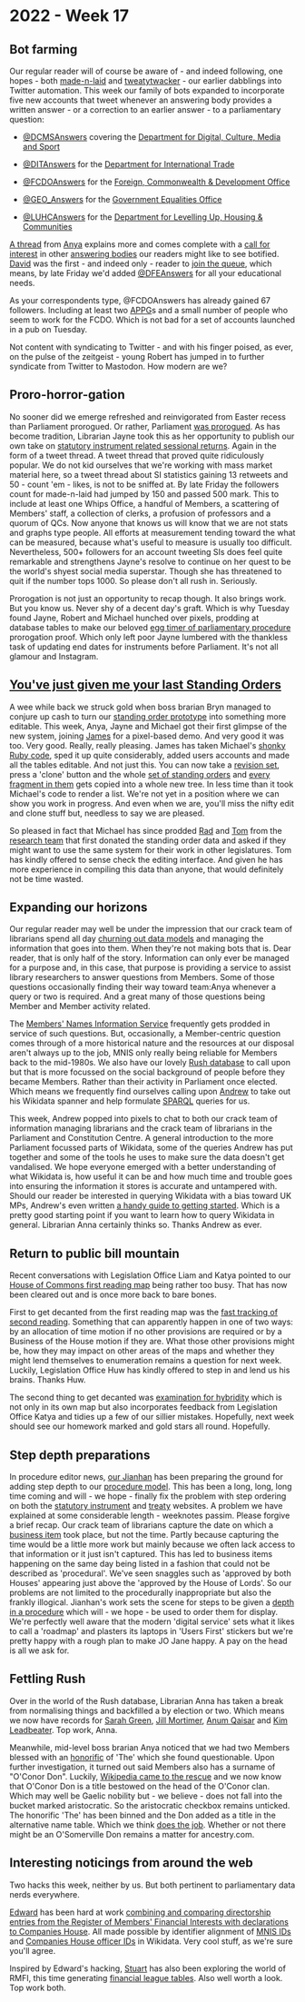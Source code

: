 # 2022 - Week 17

## Bot farming

Our regular reader will of course be aware of - and indeed following, one hopes - both [made-n-laid](https://twitter.com/madenlaid) and [tweatytwacker](https://twitter.com/tweatytwacker) - our earlier dabblings into Twitter automation. This week our family of bots expanded to incorporate five new accounts that tweet whenever an answering body provides a written answer - or a correction to an earlier answer - to a parliamentary question:

* [@DCMSAnswers](https://twitter.com/DCMSAnswers) covering the [Department for Digital, Culture, Media and Sport](https://www.gov.uk/government/organisations/department-for-digital-culture-media-sport)

* [@DITAnswers](https://twitter.com/DITAnswers) for the [Department for International Trade](https://www.gov.uk/government/organisations/department-for-international-trade)

* [@FCDOAnswers](https://twitter.com/FCDOAnswers) for the [Foreign, Commonwealth & Development Office](https://www.gov.uk/government/organisations/foreign-commonwealth-development-office)

* [@GEO_Answers](https://twitter.com/GEO_Answers) for the [Government Equalities Office](https://www.gov.uk/government/organisations/government-equalities-office)

* [@LUHCAnswers](https://twitter.com/LUHCAnswers) for the [Department for Levelling Up, Housing & Communities](https://www.gov.uk/government/organisations/department-for-levelling-up-housing-and-communities)

[A thread](https://twitter.com/bitten_/status/1519058552098377735) from [Anya](https://twitter.com/bitten_) explains more and comes complete with a [call for interest](https://twitter.com/bitten_/status/1519059922893352960) in other [answering bodies](https://written-questions.herokuapp.com/answering-bodies) our readers might like to see botified. [David](https://twitter.com/dkernohan) was the first - and indeed only - reader to [join the queue](https://twitter.com/dkernohan/status/1519073675005288449), which means, by late Friday we'd added [@DFEAnswers](https://twitter.com/DFEAnswers) for all your educational needs.

As your correspondents type, @FCDOAnswers has already gained 67 followers. Including at least two [APPG](https://www.parliament.uk/about/mps-and-lords/members/apg/)s and a small number of people who seem to work for the FCDO. Which is not bad for a set of accounts launched in a pub on Tuesday.

Not content with syndicating to Twitter - and with his finger poised, as ever, on the pulse of the zeitgeist - young Robert has jumped in to further syndicate from Twitter to Mastodon. How modern are we?

## Proro-horror-gation

No sooner did we emerge refreshed and reinvigorated from Easter recess than Parliament prorogued. Or rather, Parliament [was prorogued](https://www.supremecourt.uk/cases/docs/uksc-2019-0192-judgment.pdf). As has become tradition, Librarian Jayne took this as her opportunity to publish our own take on [statutory instrument related sessional returns](https://twitter.com/madenlaid/status/1519678119543812096). Again in the form of a tweet thread. A tweet thread that proved quite ridiculously popular. We do not kid ourselves that we're working with mass market material here, so a tweet thread about SI statistics gaining 13 retweets and 50 - count 'em - likes, is not to be sniffed at. By late Friday the followers count for made-n-laid had jumped by 150 and passed 500 mark. This to include at least one Whips Office, a handful of Members, a scattering of Members' staff, a collection of clerks, a profusion of professors and a quorum of QCs. Now anyone that knows us will know that we are not stats and graphs type people. All efforts at measurement tending toward the what can be measured, because what's useful to measure is usually too difficult. Nevertheless, 500+ followers for an account tweeting SIs does feel quite remarkable and strengthens Jayne's resolve to continue on her quest to be the world's shyest social media superstar. Though she has threatened to quit if the number tops 1000. So please don't all rush in. Seriously.

Prorogation is not just an opportunity to recap though. It also brings work. But you know us. Never shy of a decent day's graft. Which is why Tuesday found Jayne, Robert and Michael hunched over pixels, prodding at database tables to make our beloved [egg timer of parliamentary procedure](https://parliament-calendar.herokuapp.com/) prorogation proof. Which only left poor Jayne lumbered with the thankless task of updating end dates for instruments before Parliament. It's not all glamour and Instagram.

## [You've just given me your last Standing Orders](https://www.youtube.com/watch?v=VDIdTC62rQs)

A wee while back we struck gold when boss brarian Bryn managed to conjure up cash to turn our [standing order prototype](https://api.parliament.uk/standing-orders) into something more editable. This week, Anya, Jayne and Michael got their first glimpse of the new system, joining [James](https://twitter.com/jamesjefferies) for a pixel-based demo. And very good it was too. Very good. Really, really pleasing. James has taken Michael's [shonky Ruby code](https://github.com/ukparliament/standing-orders), sped it up quite considerably, added users accounts and made all the tables editable. And not just this. You can now take a [revision set](https://ukparliament.github.io/ontologies/standing-order/standing-order-ontology.html#d4e107), press a 'clone' button and the whole [set of standing orders](https://ukparliament.github.io/ontologies/standing-order/standing-order-ontology.html#d4e118) and [every fragment in them](https://ukparliament.github.io/ontologies/standing-order/standing-order-ontology.html#d4e141) gets copied into a whole new tree. In less time than it took Michael's code to render a list. We're not yet in a position where we can show you work in progress. And even when we are, you'll miss the nifty edit and clone stuff but, needless to say we are pleased. 

So pleased in fact that Michael has since prodded [Rad](https://radoslawzubek.com/) and [Tom](https://twitter.com/tomgfleming) from the [research team](https://parlrulesdata.org/) that first donated the standing order data and asked if they might want to use the same system for their work in other legislatures. Tom has kindly offered to sense check the editing interface. And given he has more experience in compiling this data than anyone, that would definitely not be time wasted.

## Expanding our horizons

Our regular reader may well be under the impression that our crack team of librarians spend all day [churning out data models](https://ukparliament.github.io/ontologies/) and managing the information that goes into them. When they're not making bots that is. Dear reader, that is only half of the story. Information can only ever be managed for a purpose and, in this case, that purpose is providing a service to assist library researchers to answer questions from Members. Some of those questions occasionally finding their way toward team:Anya whenever a query or two is required. And a great many of those questions being Member and Member activity related.

The [Members' Names Information Service](http://data.parliament.uk/membersdataplatform/) frequently gets prodded in service of such questions. But, occasionally, a Member-centric question comes through of a more historical nature and the resources at our disposal aren't always up to the job, MNIS only really being reliable for Members back to the mid-1980s. We also have our lovely [Rush database](https://membersafter1832.historyofparliamentonline.org/) to call upon but that is more focussed on the social background of people before they became Members. Rather than their activity in Parliament once elected. Which means we frequently find ourselves calling upon [Andrew](https://twitter.com/generalising) to take out his Wikidata spanner and help formulate [SPARQL](https://en.wikipedia.org/wiki/SPARQL) queries for us.

This week, Andrew popped into pixels to chat to both our crack team of information managing librarians and the crack team of librarians in the Parliament and Constitution Centre. A general introduction to the more Parliament focussed parts of Wikidata, some of the queries Andrew has put together and some of the tools he uses to make sure the data doesn't get vandalised. We hope everyone emerged with a better understanding of what Wikidata is, how useful it can be and how much time and trouble goes into ensuring the information it stores is accurate and untampered with. Should our reader be interested in querying Wikidata with a bias toward UK MPs, Andrew's even written [a handy guide to getting started](https://www.wikidata.org/wiki/Wikidata:WikiProject_British_Politicians/Building_Queries). Which is a pretty good starting point if you want to learn how to query Wikidata in general. Librarian Anna certainly thinks so. Thanks Andrew as ever.

## Return to public bill mountain

Recent conversations with Legislation Office Liam and Katya pointed to our [House of Commons first reading map](https://ukparliament.github.io/ontologies/procedure/maps/legislation/primary/public-bills/components/commons/first-reading/first-reading.pdf) being rather too busy. That has now been cleared out and is once more back to bare bones.

First to get decanted from the first reading map was the [fast tracking of second reading](https://ukparliament.github.io/ontologies/procedure/maps/legislation/primary/public-bills/components/commons/fast-track-second-reading/fast-track-second-reading.pdf). Something that can apparently happen in one of two ways: by an allocation of time motion if no other provisions are required or by a Business of the House motion if they are. What those other provisions might be, how they may impact on other areas of the maps and whether they might lend themselves to enumeration remains a question for next week. Luckily, Legislation Office Huw has kindly offered to step in and lend us his brains. Thanks Huw.

The second thing to get decanted was [examination for hybridity](https://ukparliament.github.io/ontologies/procedure/maps/legislation/primary/public-bills/components/commons/examination-and-standing-orders-committee/examination-and-standing-orders-committee.pdf) which is not only in its own map but also incorporates feedback from Legislation Office Katya and tidies up a few of our sillier mistakes. Hopefully, next week should see our homework marked and gold stars all round. Hopefully.

## Step depth preparations

In procedure editor news, [our Jianhan](https://twitter.com/jianhanzhu) has been preparing the ground for adding step depth to our [procedure model](https://ukparliament.github.io/ontologies/procedure/procedure-ontology.html). This has been a long, long, long time coming and will - we hope - finally fix the problem with step ordering on both the [statutory instrument](https://statutoryinstruments.parliament.uk/) and [treaty](https://treaties.parliament.uk/) websites. A problem we have explained at some considerable length - weeknotes passim. Please forgive a brief recap. Our crack team of librarians capture the date on which a [business item](https://ukparliament.github.io/ontologies/procedure/procedure-ontology.html#d4e211) took place, but not the time. Partly because capturing the time would be a little more work but mainly because we often lack access to that information or it just isn't captured. This has led to business items happening on the same day being listed in a fashion that could not be described as 'procedural'. We've seen snaggles such as 'approved by both Houses' appearing just above the 'approved by the House of Lords'. So our problems are not limited to the procedurally inappropriate but also the frankly illogical. Jianhan's work sets the scene for steps to be given a [depth in a procedure](https://ukparliament.github.io/ontologies/procedure/procedure-ontology.html#d4e289) which will - we hope - be used to order them for display. We're perfectly well aware that the modern 'digital service' sets what it likes to call a 'roadmap' and plasters its laptops in 'Users First' stickers but we're pretty happy with a rough plan to make JO Jane happy. A pay on the head is all we ask for.

## Fettling Rush

Over in the world of the Rush database, Librarian Anna has taken a break from normalising things and backfilled a by election or two. Which means we now have records for [Sarah Green](https://membersafter1832.historyofparliamentonline.org/members/10326), [Jill Mortimer](https://membersafter1832.historyofparliamentonline.org/members/10328), [Anum Qaisar](https://membersafter1832.historyofparliamentonline.org/members/10315) and [Kim Leadbeater](https://membersafter1832.historyofparliamentonline.org/members/10327). Top work, Anna.

Meanwhile, mid-level boss brarian Anya noticed that we had two Members blessed with an [honorific](https://membersafter1832.historyofparliamentonline.org/honorifics) of 'The' which she found questionable. Upon further investigation, it turned out said Members also has a surname of "O'Conor Don". Luckily, [Wikipedia came to the rescue](https://en.wikipedia.org/wiki/Denis_O%27Conor_Don) and we now know that O'Conor Don is a title bestowed on the head of the O'Conor clan. Which may well be Gaelic nobility but - we believe - does not fall into the bucket marked aristocratic. So the aristocratic checkbox remains unticked. The honorific 'The' has been binned and the Don added as a title in the alternative name table. Which we think [does the job](https://membersafter1832.historyofparliamentonline.org/members/7082). Whether or not there might be an O'Somerville Don remains a matter for ancestry.com.

## Interesting noticings from around the web

Two hacks this week, neither by us. But both pertinent to parliamentary data nerds everywhere.

[Edward](https://twitter.com/edwardbetts) has been hard at work [combining and comparing directorship entries from the Register of Members' Financial Interests with declarations to Companies House](http://edwardbetts.com/members_shareholdings/). All made possible by identifier alignment of [MNIS IDs](https://www.wikidata.org/wiki/Property:P10428) and [Companies House officer IDs](https://www.wikidata.org/wiki/Property:P5297) in Wikidata. Very cool stuff, as we're sure you'll agree.

Inspired by Edward's hacking, [Stuart](https://twitter.com/astronomyblog) has also been exploring the world of RMFI, this time generating [financial league tables](https://open-innovations.org/projects/RMFI/). Also well worth a look. Top work both.